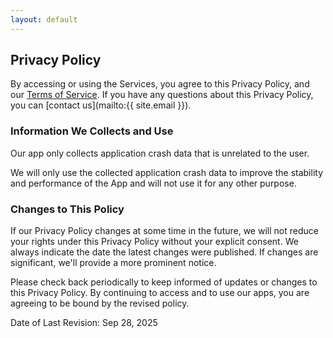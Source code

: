 ```yaml
---
layout: default
---
```


## Privacy Policy

By accessing or using the Services, you agree to this Privacy Policy, and our [Terms of Service](terms). If you have any questions about this Privacy Policy, you can [contact us](mailto:{{ site.email }}).

### Information We Collects and Use

Our app only collects application crash data that is unrelated to the user.

We will only use the collected application crash data to improve the stability and performance of the App and will not use it for any other purpose.

### Changes to This Policy

If our Privacy Policy changes at some time in the future, we will not reduce your rights under this Privacy Policy without your explicit consent. We always indicate the date the latest changes were published. If changes are significant, we'll provide a more prominent notice.

Please check back periodically to keep informed of updates or changes to this Privacy Policy. By continuing to access and to use our apps, you are agreeing to be bound by the revised policy.

Date of Last Revision: Sep 28, 2025
